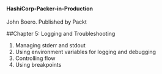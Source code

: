 #### HashiCorp-Packer-in-Production
John Boero. Published by Packt

##Chapter 5: Logging and Troubleshooting
1. Managing stderr and stdout
2. Using environment variables for logging and debugging
3. Controlling flow 
4. Using breakpoints
